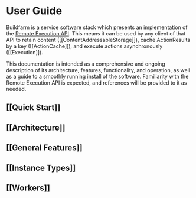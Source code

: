 # User Guide

Buildfarm is a service software stack which presents an implementation of the [Remote Execution API](https://github.com/bazelbuild/remote-apis). This means it can be used by any client of that API to retain content ([[ContentAddressableStorage]]), cache ActionResults by a key ([[ActionCache]]), and execute actions asynchronously ([[Execution]]).

This documentation is intended as a comprehensive and ongoing description of its architecture, features, functionality, and operation, as well as a guide to a smoothly running install of the software. Familiarity with the Remote Execution API is expected, and references will be provided to it as needed.

## [[Quick Start]]
## [[Architecture]]
## [[General Features]]
## [[Instance Types]]
## [[Workers]]